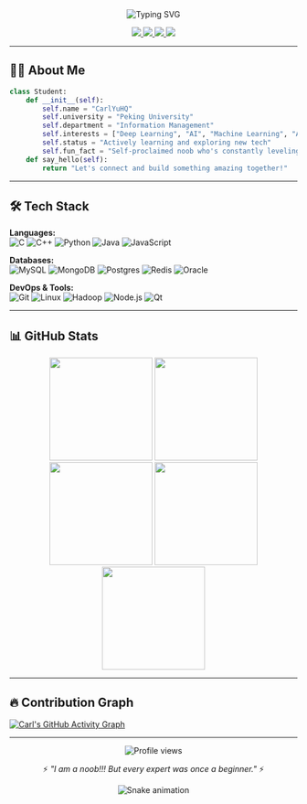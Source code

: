 <div align="center">
  <img src="https://readme-typing-svg.demolab.com?font=Fira+Code&weight=600&size=30&duration=3000&pause=1000&color=58A6FF&center=true&vCenter=true&width=435&lines=Hi+%F0%9F%91%8B%2C+I'm+CarlYuHQ;Undergrad+%40+Peking+University;AI%2FML+Enthusiast;Full-Stack+Developer" alt="Typing SVG" />
  
  <p>
    <a href="https://carlyuhq.github.io/">
      <img src="https://img.shields.io/badge/-Portfolio-181717?style=for-the-badge&logo=github&logoColor=white" />
    </a>
    <a href="https://carlyuhq.github.io/blogs">
      <img src="https://img.shields.io/badge/-Tech%20Blogs-FF7139?style=for-the-badge&logo=dev.to&logoColor=white" />
    </a>
    <a href="mailto:2100016634@stu.pku.edu.cn">
      <img src="https://img.shields.io/badge/-Email-D14836?style=for-the-badge&logo=gmail&logoColor=white" />
    </a>
    <a href="https://www.linkedin.com/in/carlyuhq/">
      <img src="https://img.shields.io/badge/-LinkedIn-0A66C2?style=for-the-badge&logo=linkedin&logoColor=white" />
    </a>
  </p>
</div>

---

## 👨‍🎓 About Me

```python
class Student:
    def __init__(self):
        self.name = "CarlYuHQ"
        self.university = "Peking University"
        self.department = "Information Management"
        self.interests = ["Deep Learning", "AI", "Machine Learning", "Algorithms"]
        self.status = "Actively learning and exploring new tech"
        self.fun_fact = "Self-proclaimed noob who's constantly leveling up! 🚀"
    def say_hello(self):
        return "Let's connect and build something amazing together!"
```

---

## 🛠️ Tech Stack

**Languages:**  
![C](https://img.shields.io/badge/c-%2300599C.svg?style=for-the-badge&logo=c&logoColor=white)
![C++](https://img.shields.io/badge/c++-%2300599C.svg?style=for-the-badge&logo=c%2B%2B&logoColor=white)
![Python](https://img.shields.io/badge/python-3670A0?style=for-the-badge&logo=python&logoColor=ffdd54)
![Java](https://img.shields.io/badge/java-%23ED8B00.svg?style=for-the-badge&logo=openjdk&logoColor=white)
![JavaScript](https://img.shields.io/badge/javascript-%23323330.svg?style=for-the-badge&logo=javascript&logoColor=%23F7DF1E)

**Databases:**  
![MySQL](https://img.shields.io/badge/mysql-%2300f.svg?style=for-the-badge&logo=mysql&logoColor=white)
![MongoDB](https://img.shields.io/badge/MongoDB-%234ea94b.svg?style=for-the-badge&logo=mongodb&logoColor=white)
![Postgres](https://img.shields.io/badge/postgres-%23316192.svg?style=for-the-badge&logo=postgresql&logoColor=white)
![Redis](https://img.shields.io/badge/redis-%23DD0031.svg?style=for-the-badge&logo=redis&logoColor=white)
![Oracle](https://img.shields.io/badge/Oracle-F80000?style=for-the-badge&logo=oracle&logoColor=white)

**DevOps & Tools:**  
![Git](https://img.shields.io/badge/git-%23F05033.svg?style=for-the-badge&logo=git&logoColor=white)
![Linux](https://img.shields.io/badge/Linux-FCC624?style=for-the-badge&logo=linux&logoColor=black)
![Hadoop](https://img.shields.io/badge/Apache%20Hadoop-66CCFF?style=for-the-badge&logo=apachehadoop&logoColor=black)
![Node.js](https://img.shields.io/badge/node.js-6DA55F?style=for-the-badge&logo=node.js&logoColor=white)
![Qt](https://img.shields.io/badge/Qt-%23217346.svg?style=for-the-badge&logo=Qt&logoColor=white)

---

## 📊 GitHub Stats

<div align="center">
  <img height="180em" src="https://github-readme-stats.vercel.app/api?username=carlyuhq&show_icons=true&theme=radical&count_private=true&include_all_commits=true" />
  <img height="180em" src="https://github-readme-streak-stats.herokuapp.com/?user=carlyuhq&theme=radical" />
  <img height="180em" src="https://github-profile-summary-cards.vercel.app/api/cards/profile-details?username=carlyuhq&theme=radical" />
  <img height="180em" src="https://github-readme-stats.vercel.app/api/top-langs/?username=carlyuhq&layout=compact&theme=radical&langs_count=8" />
  <img height="180em" src="https://github-profile-trophy.vercel.app/?username=carlyuhq&theme=radical&row=2&column=4&margin-w=15&margin-h=15" />
</div>

---

## 🔥 Contribution Graph

[![Carl's GitHub Activity Graph](https://activity-graph.herokuapp.com/graph?username=carlyuhq&theme=react-dark&hide_border=true&area=true)](https://github.com/carlyuhq)

---

<div align="center">
  <img src="https://komarev.com/ghpvc/?username=carlyuhq&label=Profile+Views&color=blueviolet&style=for-the-badge" alt="Profile views" /> 
  <p>⚡ <em>"I am a noob!!! But every expert was once a beginner."</em> ⚡</p>
  <!-- 动态蛇形贡献动画 -->
  <img src="https://github.com/carlyuhq/carlyuhq/blob/output/github-contribution-grid-snake.svg" alt="Snake animation" />
</div>
